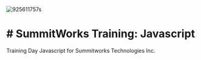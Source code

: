 ![925611757s](https://user-images.githubusercontent.com/55994508/83699116-dee7d900-a5c8-11ea-9b7c-ac19d0b8f00d.jpg)

# # SummitWorks Training: Javascript

Training Day Javascript for Summitworks Technologies Inc.
